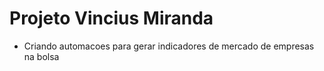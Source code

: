 # Projeto Vincius Miranda

- Criando automacoes para gerar indicadores de mercado de empresas na bolsa
